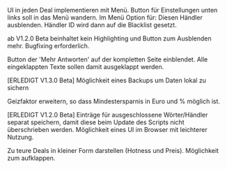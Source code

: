 UI in jeden Deal implementieren mit Menü. Button für Einstellungen unten links soll in das Menü wandern. Im Menü Option für: Diesen Händler ausblenden. Händler ID wird dann auf die Blacklist gesetzt.

ab V1.2.0 Beta beinhaltet kein Highlighting und Button zum Ausblenden mehr. Bugfixing erforderlich.

Button der 'Mehr Antworten' auf der kompletten Seite einblendet. Alle eingeklappten Texte sollen damit ausgeklappt werden.

[ERLEDIGT V1.3.0 Beta]
Möglichkeit eines Backups um Daten lokal zu sichern

Geizfaktor erweitern, so dass Mindestersparnis in Euro und % möglich ist. 

[ERLEDIGT V1.2.0 Beta] 
Einträge für ausgeschlossene Wörter/Händler separat speichern, damit diese beim Update des Scripts nicht überschrieben werden. Möglichkeit eines UI im Browser mit leichterer Nutzung.

Zu teure Deals in kleiner Form darstellen (Hotness und Preis). Möglichkeit zum aufklappen.
